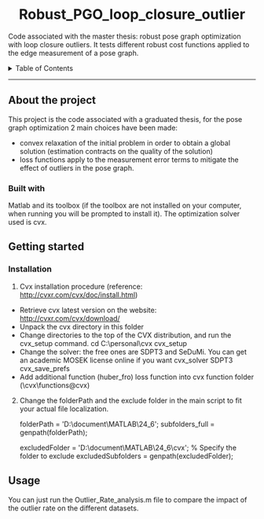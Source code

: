 <h1 align="center">Robust_PGO_loop_closure_outlier</h1>


Code associated with the master thesis: robust pose graph optimization with loop closure outliers. 
It tests different robust cost functions applied to the edge measurement of a pose graph.


<!-- TABLE OF CONTENTS -->
<details>
  <summary>Table of Contents</summary>
  <ol>
    <li>
      <a href="#about-the-project">About The Project</a>
      <ul>
        <li><a href="#built-with">Built With</a></li>
      </ul>
    </li>
    <li>
      <a href="#getting-started">Getting Started</a>
      <ul>
        <li><a href="#prerequisites">Prerequisites</a></li>
        <li><a href="#installation">Installation</a></li>
      </ul>
    </li>
    <li><a href="#usage">Usage</a></li>
    <li><a href="#roadmap">TO DO</a></li>
  </ol>
</details>

---
## About the project 

This project is the code associated with a graduated thesis, for the pose graph optimization 2 main choices have been made: 
- convex relaxation of the initial problem in order to obtain a global solution (estimation contracts on the quality of the solution)
- loss functions apply to the measurement error terms to mitigate the effect of outliers in the pose graph.

### Built with

Matlab and its toolbox (if the toolbox are not installed on your computer, when running you will be prompted to install it). The optimization solver used is cvx. 

## Getting started

### Installation

1) Cvx installation procedure (reference: http://cvxr.com/cvx/doc/install.html)

- Retrieve cvx latest version on the website: http://cvxr.com/cvx/download/
- Unpack the cvx directory in this folder
- Change directories to the top of the CVX distribution, and run the cvx_setup command. 
	cd C:\personal\cvx
	cvx_setup
- Change the solver: the free ones are SDPT3 and SeDuMi. You can get an academic MOSEK license online if you want 
	cvx_solver SDPT3
	cvx_save_prefs
- Add additional function (huber_fro) loss function into cvx function folder (\cvx\functions\@cvx)

 
2) Change the folderPath and the exclude folder in the main script to fit your actual file localization.

	folderPath = 'D:\document\MATLAB\24_6'; 
	subfolders_full = genpath(folderPath); 

	excludedFolder = 'D:\document\MATLAB\24_6\cvx';  % Specify the folder to exclude
	excludedSubfolders = genpath(excludedFolder); 

## Usage 

You can just run the Outlier_Rate_analysis.m file to compare the impact of the outlier rate on the different datasets. 
